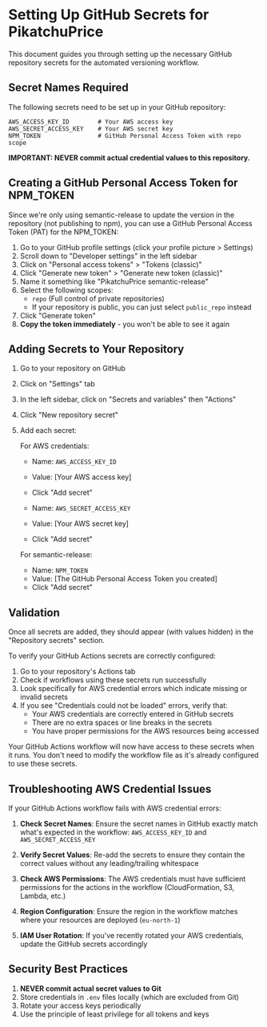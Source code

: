 # Setting Up GitHub Secrets for PikatchuPrice

This document guides you through setting up the necessary GitHub repository secrets for the automated versioning workflow.

## Secret Names Required

The following secrets need to be set up in your GitHub repository:

```
AWS_ACCESS_KEY_ID        # Your AWS access key
AWS_SECRET_ACCESS_KEY    # Your AWS secret key
NPM_TOKEN                # GitHub Personal Access Token with repo scope
```

**IMPORTANT: NEVER commit actual credential values to this repository.**

## Creating a GitHub Personal Access Token for NPM_TOKEN

Since we're only using semantic-release to update the version in the repository (not publishing to npm), you can use a GitHub Personal Access Token (PAT) for the NPM_TOKEN:

1. Go to your GitHub profile settings (click your profile picture > Settings)
2. Scroll down to "Developer settings" in the left sidebar
3. Click on "Personal access tokens" > "Tokens (classic)"
4. Click "Generate new token" > "Generate new token (classic)"
5. Name it something like "PikatchuPrice semantic-release"
6. Select the following scopes:
   - `repo` (Full control of private repositories)
   - If your repository is public, you can just select `public_repo` instead
7. Click "Generate token"
8. **Copy the token immediately** - you won't be able to see it again

## Adding Secrets to Your Repository

1. Go to your repository on GitHub
2. Click on "Settings" tab
3. In the left sidebar, click on "Secrets and variables" then "Actions"
4. Click "New repository secret"
5. Add each secret:

   For AWS credentials:
   - Name: `AWS_ACCESS_KEY_ID`
   - Value: [Your AWS access key]
   - Click "Add secret"

   - Name: `AWS_SECRET_ACCESS_KEY`
   - Value: [Your AWS secret key]
   - Click "Add secret"

   For semantic-release:
   - Name: `NPM_TOKEN`
   - Value: [The GitHub Personal Access Token you created]
   - Click "Add secret"

## Validation

Once all secrets are added, they should appear (with values hidden) in the "Repository secrets" section. 

To verify your GitHub Actions secrets are correctly configured:

1. Go to your repository's Actions tab
2. Check if workflows using these secrets run successfully
3. Look specifically for AWS credential errors which indicate missing or invalid secrets
4. If you see "Credentials could not be loaded" errors, verify that:
   - Your AWS credentials are correctly entered in GitHub secrets
   - There are no extra spaces or line breaks in the secrets
   - You have proper permissions for the AWS resources being accessed

Your GitHub Actions workflow will now have access to these secrets when it runs. You don't need to modify the workflow file as it's already configured to use these secrets.

## Troubleshooting AWS Credential Issues

If your GitHub Actions workflow fails with AWS credential errors:

1. **Check Secret Names**: Ensure the secret names in GitHub exactly match what's expected in the workflow: `AWS_ACCESS_KEY_ID` and `AWS_SECRET_ACCESS_KEY`

2. **Verify Secret Values**: Re-add the secrets to ensure they contain the correct values without any leading/trailing whitespace

3. **Check AWS Permissions**: The AWS credentials must have sufficient permissions for the actions in the workflow (CloudFormation, S3, Lambda, etc.)

4. **Region Configuration**: Ensure the region in the workflow matches where your resources are deployed (`eu-north-1`)

5. **IAM User Rotation**: If you've recently rotated your AWS credentials, update the GitHub secrets accordingly

## Security Best Practices

1. **NEVER commit actual secret values to Git**
2. Store credentials in `.env` files locally (which are excluded from Git)
3. Rotate your access keys periodically
4. Use the principle of least privilege for all tokens and keys 